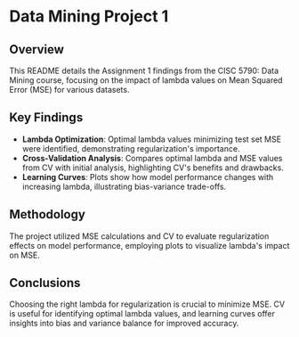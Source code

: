 # Data Mining Project 1

## Overview
This README details the Assignment 1 findings from the CISC 5790: Data Mining course, focusing on the impact of lambda values on Mean Squared Error (MSE) for various datasets.

## Key Findings

- **Lambda Optimization**: Optimal lambda values minimizing test set MSE were identified, demonstrating regularization's importance.
- **Cross-Validation Analysis**: Compares optimal lambda and MSE values from CV with initial analysis, highlighting CV's benefits and drawbacks.
- **Learning Curves**: Plots show how model performance changes with increasing lambda, illustrating bias-variance trade-offs.

## Methodology
The project utilized MSE calculations and CV to evaluate regularization effects on model performance, employing plots to visualize lambda's impact on MSE.

## Conclusions
Choosing the right lambda for regularization is crucial to minimize MSE. CV is useful for identifying optimal lambda values, and learning curves offer insights into bias and variance balance for improved accuracy.
